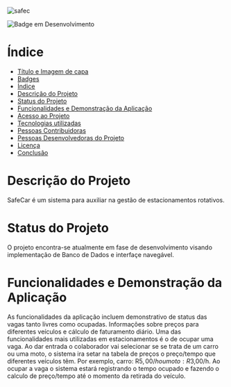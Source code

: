 
  ![safec](https://user-images.githubusercontent.com/55661896/139600018-a65090c1-4e3c-4478-b703-4b50c8906045.jpg)

![Badge em Desenvolvimento](http://img.shields.io/static/v1?label=STATUS&message=EM%20DESENVOLVIMENTO&color=GREEN&style=for-the-badge)

<h1 align= > Índice </h1>

* [Título e Imagem de capa](#Título-e-Imagem-de-capa)
* [Badges](#badges)
* [Índice](#índice)
* [Descrição do Projeto](#descrição-do-projeto)
* [Status do Projeto](#status-do-Projeto)
* [Funcionalidades e Demonstração da Aplicação](#funcionalidades-e-demonstração-da-aplicação)
* [Acesso ao Projeto](#acesso-ao-projeto)
* [Tecnologias utilizadas](#tecnologias-utilizadas)
* [Pessoas Contribuidoras](#pessoas-contribuidoras)
* [Pessoas Desenvolvedoras do Projeto](#pessoas-desenvolvedoras)
* [Licença](#licença)
* [Conclusão](#conclusão)


<h1 align= >Descrição do Projeto </h1>

SafeCar é um sistema para auxiliar na gestão de estacionamentos rotativos. 

<h1 align= >Status do Projeto </h1>

O projeto encontra-se atualmente em fase de desenvolvimento visando implementação de Banco de Dados e interfaçe navegável.

<h1 align= >Funcionalidades e Demonstração da Aplicação </h1>

As funcionalidades da aplicação incluem demonstrativo de status das vagas tanto livres como ocupadas. Informações sobre preços para diferentes veículos e cálculo de faturamento diário.
Uma das funcionalidades mais utilizadas em estacionamentos é o de ocupar uma vaga. Ao dar entrada o colaborador vai selecionar se se trata de um carro ou uma moto, o sistema ira setar na tabela de preços o preço/tempo que diferentes veículos têm. 
Por exemplo, carro: R$5,00/h ou moto: R$3,00/h. Ao ocupar a vaga o sistema estará registrando o tempo ocupado e fazendo o calculo de preço/tempo até o momento da retirada do veículo. 

